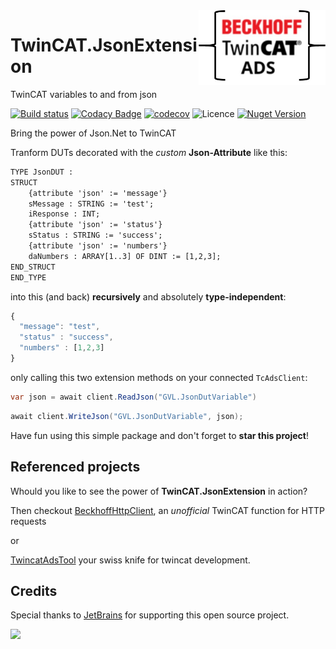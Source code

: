 <img align="right" height="120" src="https://raw.githubusercontent.com/fbarresi/TwinCAT.JsonExtension/master/doc/images/logo.jpg">

# TwinCAT.JsonExtension
TwinCAT variables to and from json 

[![Build status](https://ci.appveyor.com/api/projects/status/4ggo35buwmno05u2/branch/master?svg=true)](https://ci.appveyor.com/project/fbarresi/twincat-jsonextension/branch/master)
[![Codacy Badge](https://api.codacy.com/project/badge/Grade/6286aa6bb6f2402fa4f7553d749a5a8a)](https://www.codacy.com/manual/fbarresi/TwinCAT.JsonExtension?utm_source=github.com&amp;utm_medium=referral&amp;utm_content=fbarresi/TwinCAT.JsonExtension&amp;utm_campaign=Badge_Grade)
[![codecov](https://codecov.io/gh/fbarresi/TwinCAT.JsonExtension/branch/master/graph/badge.svg)](https://codecov.io/gh/fbarresi/TwinCAT.JsonExtension)
![Licence](https://img.shields.io/github/license/fbarresi/twincat.jsonextension.svg)
[![Nuget Version](https://img.shields.io/nuget/v/TwinCAT.JsonExtension.svg)](https://www.nuget.org/packages/TwinCAT.JsonExtension/)

Bring the power of Json.Net to TwinCAT

Tranform DUTs decorated with the _custom_ **Json-Attribute** like this:

```reStructuredText
TYPE JsonDUT :
STRUCT
	{attribute 'json' := 'message'}
	sMessage : STRING := 'test';
	iResponse : INT;
	{attribute 'json' := 'status'}
	sStatus : STRING := 'success';
	{attribute 'json' := 'numbers'}
	daNumbers : ARRAY[1..3] OF DINT := [1,2,3];
END_STRUCT
END_TYPE
```

into this (and back) **recursively** and absolutely **type-independent**:

```javascript
{
  "message": "test",
  "status" : "success",
  "numbers" : [1,2,3]
}
```

only calling this two extension methods on your connected `TcAdsClient`:
```csharp
var json = await client.ReadJson("GVL.JsonDutVariable")
```

```csharp
await client.WriteJson("GVL.JsonDutVariable", json);
```

Have fun using this simple package and don't forget to **star this project**!

## Referenced projects

Whould you like to see the power of **TwinCAT.JsonExtension** in action?

Then checkout [BeckhoffHttpClient](https://github.com/fbarresi/BeckhoffHttpClient), an _unofficial_ TwinCAT function for HTTP requests

or

[TwincatAdsTool](https://github.com/fbarresi/TwincatAdsTool) your swiss knife for twincat development.

## Credits

Special thanks to [JetBrains](https://www.jetbrains.com/?from=TwinCAT.JsonExtension) for supporting this open source project.

<a href="https://www.jetbrains.com/?from=TwinCAT.JsonExtension"><img height="200" src="https://www.jetbrains.com/company/brand/img/jetbrains_logo.png"></a>

